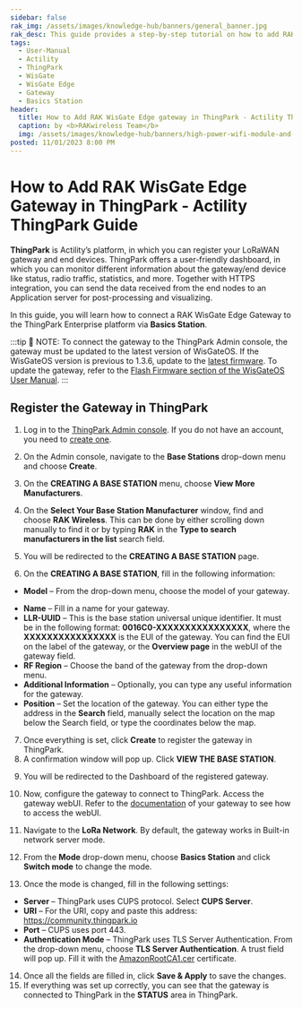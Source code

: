 ```yaml
---
sidebar: false
rak_img: /assets/images/knowledge-hub/banners/general_banner.jpg
rak_desc: This guide provides a step-by-step tutorial on how to add RAK WisGate Edge Gateway in Actility's ThingPark.
tags:
  - User-Manual
  - Actility
  - ThingPark
  - WisGate
  - WisGate Edge
  - Gateway
  - Basics Station
header:
  title: How to Add RAK WisGate Edge gateway in ThingPark - Actility ThingPark Guide
  caption: by <b>RAKwireless Team</b>
  img: /assets/images/knowledge-hub/banners/high-power-wifi-module-and-power-line-communications.jpg
posted: 11/01/2023 8:00 PM
---
```


# How to Add RAK WisGate Edge Gateway in ThingPark - Actility ThingPark Guide

**ThingPark** is Actility’s platform, in which you can register your LoRaWAN gateway and end devices. ThingPark offers a user-friendly dashboard, in which you can monitor different information about the gateway/end device like status, radio traffic, statistics, and more. Together with HTTPS integration, you can send the data received from the end nodes to an Application server for post-processing and visualizing.

In this guide, you will learn how to connect a RAK WisGate Edge Gateway to the ThingPark Enterprise platform via **Basics Station**.

:::tip 📝 NOTE:
To connect the gateway to the ThingPark Admin console, the gateway must be updated to the latest version of WisGateOS. If the WisGateOS version is previous to 1.3.6, update to the [latest firmware](https://downloads.rakwireless.com/LoRa/WisGateOS/). To update the gateway, refer to the [Flash Firmware section of the WisGateOS User Manual](https://docs.rakwireless.com/Product-Categories/Software-APIs-and-Libraries/WisGateOS/Overview/#backup-flash-firmware).
:::

## Register the Gateway in ThingPark

1. Log in to the [ThingPark Admin console](https://community.thingpark.io/auth/realms/tpw-users-actility-tpe-ope/protocol/openid-connect/auth?client_id=tpe&redirect_uri=https%3A%2F%2Fcommunity.thingpark.io%2Ftpe%2F&state=4999dc8c-95bb-447c-a79a-6822f2e2b70a&response_mode=query&response_type=code&scope=openid&nonce=df760c4c-38ab-49d5-8272-6cd18497fb21&code_challenge=S-rk1eSjmqGmKGxlt0mhnVOdYm-2_ww5oQnqyfi96KQ&code_challenge_method=S256). If you do not have an account, you need to [create one](https://community.thingpark.org/index.php/account/).

2. On the Admin console, navigate to the **Base Stations** drop-down menu and choose **Create**.

<rk-img
src="/assets/images/knowledge-hub/user-manual/actility-thingpark-guide/1.thingpark-admin-console.png"
  width="100%"
  caption="ThingPark Admin Console"
/>

3. On the **CREATING A BASE STATION** menu, choose **View More Manufacturers**.

<rk-img
src="/assets/images/knowledge-hub/user-manual/actility-thingpark-guide/2.creating-base-station.png"
  width="100%"
  caption="Creating Base Station"
/>

4. On the **Select Your Base Station Manufacturer** window, find and choose **RAK Wireless**. This can be done by either scrolling down manually to find it or by typing **RAK** in the **Type to search manufacturers in the list** search field.

<rk-img
src="/assets/images/knowledge-hub/user-manual/actility-thingpark-guide/3.select-rakwireless-manufacturer.png"
  width="80%"
  caption="Select RAKwireless Manufacturer"
/>

5. You will be redirected to the **CREATING A BASE STATION** page.

<rk-img
src="/assets/images/knowledge-hub/user-manual/actility-thingpark-guide/4.register-a-gateway.png"
  width="100%"
  caption="Register a Gateway"
/>

6. On the **CREATING A BASE STATION**, fill in the following information:

* **Model** – From the drop-down menu, choose the model of your gateway.

<rk-img
src="/assets/images/knowledge-hub/user-manual/actility-thingpark-guide/5.choose-the-model-of-your-gateway.png"
  width="70%"
  caption="Choose the Model of Your Gateway"
/>

* **Name** – Fill in a name for your gateway.
* **LLR-UUID** – This is the base station universal unique identifier. It must be in the following format: **0016C0-XXXXXXXXXXXXXXXX**, where the **XXXXXXXXXXXXXXXX** is the EUI of the gateway. You can find the EUI on the label of the gateway, or the **Overview page** in the webUI of the gateway field.
* **RF Region** – Choose the band of the gateway from the drop-down menu.
* **Additional Information** – Optionally, you can type any useful information for the gateway.
* **Position** – Set the location of the gateway. You can either type the address in the **Search** field, manually select the location on the map below the Search field, or type the coordinates below the map.

7. Once everything is set, click **Create** to register the gateway in ThingPark.
8. A confirmation window will pop up. Click **VIEW THE BASE STATION**.

<rk-img
src="/assets/images/knowledge-hub/user-manual/actility-thingpark-guide/6.confirmation-window.png"
  width="50%"
  caption="Confirmation Window"
/>

9. You will be redirected to the Dashboard of the registered gateway.

<rk-img
src="/assets/images/knowledge-hub/user-manual/actility-thingpark-guide/7.dashboard.png"
  width="100%"
  caption="Dashboard"
/>

10. Now, configure the gateway to connect to ThingPark. Access the gateway webUI. Refer to the [documentation](https://docs.rakwireless.com/Product-Categories/WisGate/#wisgate-edge) of your gateway to see how to access the webUI.

<rk-img
src="/assets/images/knowledge-hub/user-manual/actility-thingpark-guide/8.webui-overview.png"
  width="100%"
  caption="WebUI Overview"
/>

11. Navigate to the **LoRa Network**. By default, the gateway works in Built-in network server mode.

<rk-img
src="/assets/images/knowledge-hub/user-manual/actility-thingpark-guide/9.lora-network-settings.png"
  width="100%"
  caption="LoRa Network Settings"
/>

12. From the **Mode** drop-down menu, choose **Basics Station** and click **Switch mode** to change the mode.

<rk-img
src="/assets/images/knowledge-hub/user-manual/actility-thingpark-guide/10.basics-station-change-mode.png"
  width="100%"
  caption="Basics Station Change Mode"
/>

13. Once the mode is changed, fill in the following settings:

* **Server** – ThingPark uses CUPS protocol. Select **CUPS Server**.
* **URI** – For the URI, copy and paste this address: https://community.thingpark.io
* **Port** – CUPS uses port 443.
* **Authentication Mode** – ThingPark uses TLS Server Authentication. From the drop-down menu, choose **TLS Server Authentication**. A trust field will pop up. Fill it with the [AmazonRootCA1.cer](https://www.amazontrust.com/repository/AmazonRootCA1.pem) certificate.

<rk-img
src="/assets/images/knowledge-hub/user-manual/actility-thingpark-guide/11.basics-station-settings.png"
  width="100%"
  caption="Basics Station Settings"
/>

14. Once all the fields are filled in, click **Save & Apply** to save the changes.
15. If everything was set up correctly, you can see that the gateway is connected to ThingPark in the **STATUS** area in ThingPark.

<rk-img
src="/assets/images/knowledge-hub/user-manual/actility-thingpark-guide/12.successfully-connected-gateway.png"
  width="100%"
  caption="Successfully Connected the Gateway"
/>

